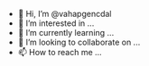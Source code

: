 - 👋 Hi, I’m @vahapgencdal
- 👀 I’m interested in ...
- 🌱 I’m currently learning ...
- 💞️ I’m looking to collaborate on ...
- 📫 How to reach me ...

<!---
vahapgencdal/vahapgencdal is a ✨ special ✨ repository because its `README.md` (this file) appears on your GitHub profile.
You can click the Preview link to take a look at your changes.
--->
